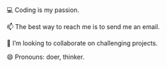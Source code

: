 💻 Coding is my passion.

📫 The best way to reach me is to send me an email.

👯 I’m looking to collaborate on challenging projects.

😄 Pronouns: doer, thinker.
